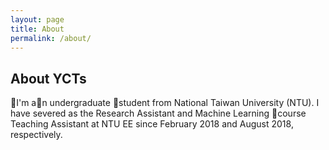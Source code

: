```yaml
---
layout: page
title: About
permalink: /about/
---
```


## About YCTs

I'm an undergraduate student from National Taiwan University (NTU). I have severed as the Research Assistant and Machine Learning course Teaching Assistant at NTU EE since February 2018 and August 2018, respectively.

